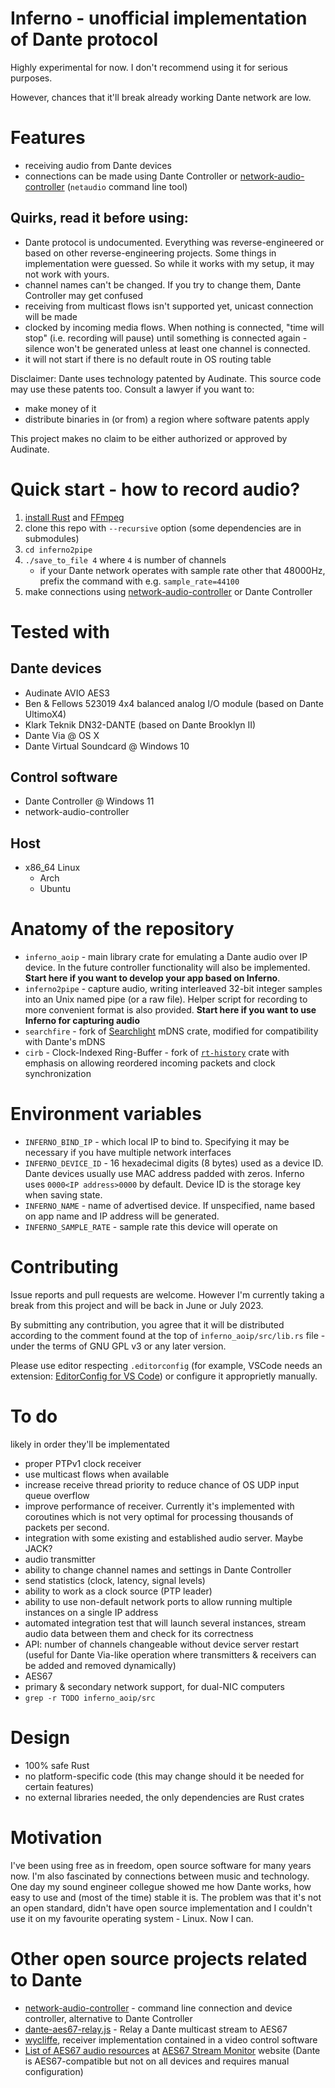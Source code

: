 # Inferno - unofficial implementation of Dante protocol

Highly experimental for now. I don't recommend using it for serious purposes.

However, chances that it'll break already working Dante network are low.

# Features
* receiving audio from Dante devices
* connections can be made using Dante Controller or [network-audio-controller](https://github.com/chris-ritsen/network-audio-controller) (`netaudio` command line tool)


## Quirks, read it before using:
* Dante protocol is undocumented. Everything was reverse-engineered or based on other reverse-engineering projects. Some things in implementation were guessed. So while it works with my setup, it may not work with yours.
* channel names can't be changed. If you try to change them, Dante Controller may get confused
* receiving from multicast flows isn't supported yet, unicast connection will be made
* clocked by incoming media flows. When nothing is connected, "time will stop" (i.e. recording will pause) until something is connected again - silence won't be generated unless at least one channel is connected.
* it will not start if there is no default route in OS routing table

Disclaimer: Dante uses technology patented by Audinate. This source code may use these patents too. Consult a lawyer if you want to:
* make money of it
* distribute binaries in (or from) a region where software patents apply

This project makes no claim to be either authorized or approved by Audinate.


# Quick start - how to record audio?
1. [install Rust](https://rustup.rs/) and [FFmpeg](http://ffmpeg.org/)
2. clone this repo with `--recursive` option (some dependencies are in submodules)
3. `cd inferno2pipe`
4. `./save_to_file 4` where `4` is number of channels
   * if your Dante network operates with sample rate other that 48000Hz, prefix the command with e.g. `sample_rate=44100`
5. make connections using [network-audio-controller](https://github.com/chris-ritsen/network-audio-controller) or Dante Controller


# Tested with
## Dante devices
* Audinate AVIO AES3
* Ben & Fellows 523019 4x4 balanced analog I/O module (based on Dante UltimoX4)
* Klark Teknik DN32-DANTE (based on Dante Brooklyn II)
* Dante Via @ OS X
* Dante Virtual Soundcard @ Windows 10

## Control software
* Dante Controller @ Windows 11
* network-audio-controller

## Host
* x86_64 Linux
  * Arch
  * Ubuntu


# Anatomy of the repository
* `inferno_aoip` - main library crate for emulating a Dante audio over IP device. In the future controller functionality will also be implemented. **Start here if you want to develop your app based on Inferno**.
* `inferno2pipe` - capture audio, writing interleaved 32-bit integer samples into an Unix named pipe (or a raw file). Helper script for recording to more convenient format is also provided. **Start here if you want to use Inferno for capturing audio**
* `searchfire` - fork of [Searchlight](https://github.com/WilliamVenner/searchlight) mDNS crate, modified for compatibility with Dante's mDNS
* `cirb` - Clock-Indexed Ring-Buffer - fork of [`rt-history`](https://github.com/HadrienG2/rt-history) crate with emphasis on allowing reordered incoming packets and clock synchronization


# Environment variables
* `INFERNO_BIND_IP` - which local IP to bind to. Specifying it may be necessary if you have multiple network interfaces
* `INFERNO_DEVICE_ID` - 16 hexadecimal digits (8 bytes) used as a device ID. Dante devices usually use MAC address padded with zeros. Inferno uses `0000<IP address>0000` by default. Device ID is the storage key when saving state.
* `INFERNO_NAME` - name of advertised device. If unspecified, name based on app name and IP address will be generated.
* `INFERNO_SAMPLE_RATE` - sample rate this device will operate on


# Contributing
Issue reports and pull requests are welcome. However I'm currently taking a break from this project and will be back in June or July 2023.

By submitting any contribution, you agree that it will be distributed according to the comment found at the top of `inferno_aoip/src/lib.rs` file - under the terms of GNU GPL v3 or any later version.

Please use editor respecting `.editorconfig` (for example, VSCode needs an extension: [EditorConfig for VS Code](https://open-vsx.org/extension/EditorConfig/EditorConfig)) or configure it approprietly manually.


# To do
likely in order they'll be implementated

* proper PTPv1 clock receiver
* use multicast flows when available
* increase receive thread priority to reduce chance of OS UDP input queue overflow
* improve performance of receiver. Currently it's implemented with coroutines which is not very optimal for processing thousands of packets per second.
* integration with some existing and established audio server. Maybe JACK?
* audio transmitter
* ability to change channel names and settings in Dante Controller
* send statistics (clock, latency, signal levels)
* ability to work as a clock source (PTP leader)
* ability to use non-default network ports to allow running multiple instances on a single IP address
* automated integration test that will launch several instances, stream audio data between them and check for its correctness
* API: number of channels changeable without device server restart (useful for Dante Via-like operation where transmitters & receivers can be added and removed dynamically)
* AES67
* primary & secondary network support, for dual-NIC computers
* `grep -r TODO inferno_aoip/src`


# Design
* 100% safe Rust
* no platform-specific code (this may change should it be needed for certain features)
* no external libraries needed, the only dependencies are Rust crates


# Motivation
I've been using free as in freedom, open source software for many years now. I'm also fascinated by connections between music and technology. One day my sound engineer collegue showed me how Dante works, how easy to use and (most of the time) stable it is. The problem was that it's not an open standard, didn't have open source implementation and I couldn't use it on my favourite operating system - Linux. Now I can.


# Other open source projects related to Dante
* [network-audio-controller](https://github.com/chris-ritsen/network-audio-controller) - command line connection and device controller, alternative to Dante Controller
* [dante-aes67-relay.js](https://gist.github.com/philhartung/87d336a3c432e2ce5452befcad1b945f) - Relay a Dante multicast stream to AES67
* [wycliffe](https://github.com/jsharkey/wycliffe), receiver implementation contained in a video control software
* [List of AES67 audio resources](https://aes67.app/resources) at [AES67 Stream Monitor](https://aes67.app/) website (Dante is AES67-compatible but not on all devices and requires manual configuration)

